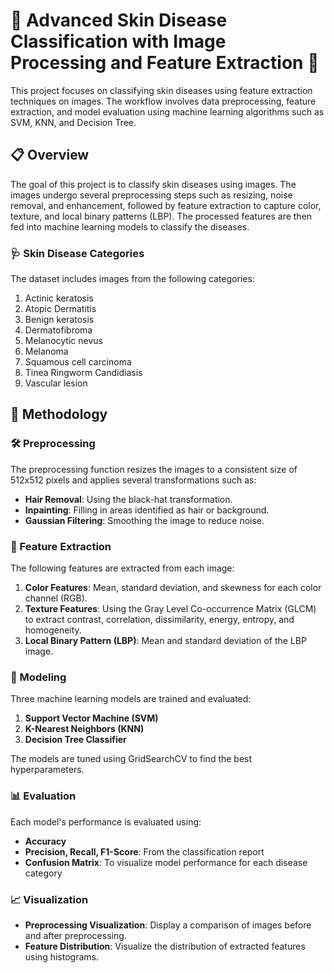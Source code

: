 # 🌟 **Advanced Skin Disease Classification with Image Processing and Feature Extraction** 🌟

This project focuses on classifying skin diseases using feature extraction techniques on images. The workflow involves data preprocessing, feature extraction, and model evaluation using machine learning algorithms such as SVM, KNN, and Decision Tree.

## 📋 Overview

The goal of this project is to classify skin diseases using images. The images undergo several preprocessing steps such as resizing, noise removal, and enhancement, followed by feature extraction to capture color, texture, and local binary patterns (LBP). The processed features are then fed into machine learning models to classify the diseases.

### 🩺 Skin Disease Categories

The dataset includes images from the following categories:

1. Actinic keratosis
2. Atopic Dermatitis
3. Benign keratosis
4. Dermatofibroma
5. Melanocytic nevus
6. Melanoma
7. Squamous cell carcinoma
8. Tinea Ringworm Candidiasis
9. Vascular lesion

## 🔬 Methodology

### 🛠️ Preprocessing

The preprocessing function resizes the images to a consistent size of 512x512 pixels and applies several transformations such as:

* **Hair Removal**: Using the black-hat transformation.
* **Inpainting**: Filling in areas identified as hair or background.
* **Gaussian Filtering**: Smoothing the image to reduce noise.

### 🧠 Feature Extraction

The following features are extracted from each image:

1. **Color Features**: Mean, standard deviation, and skewness for each color channel (RGB).
2. **Texture Features**: Using the Gray Level Co-occurrence Matrix (GLCM) to extract contrast, correlation, dissimilarity, energy, entropy, and homogeneity.
3. **Local Binary Pattern (LBP)**: Mean and standard deviation of the LBP image.

### 🤖 Modeling

Three machine learning models are trained and evaluated:

1. **Support Vector Machine (SVM)**
2. **K-Nearest Neighbors (KNN)**
3. **Decision Tree Classifier**

The models are tuned using GridSearchCV to find the best hyperparameters.

### 📊 Evaluation

Each model's performance is evaluated using:

* **Accuracy**
* **Precision, Recall, F1-Score**: From the classification report
* **Confusion Matrix**: To visualize model performance for each disease category

### 📈 Visualization

* **Preprocessing Visualization**: Display a comparison of images before and after preprocessing.
* **Feature Distribution**: Visualize the distribution of extracted features using histograms.




